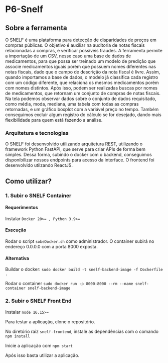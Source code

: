 # P6-Snelf

## Sobre a ferramenta

O SNELF é uma plataforma para detecção de disparidades de preços em compras públicas. O objetivo é auxiliar na auditoria de notas fiscais relacionadas a compras, e verificar possíveis fraudes. A ferramenta permite a importação de um CSV, nesse caso uma base de dados de medicamentos, para que possa ser treinado um modelo de predição que associe medicamentos iguais porém que possuem nomes diferentes nas notas fiscais, dado que o campo de descrição da nota fiscal é livre.
Assim, quando importamos a base de dados, o modelo já classifica cada registro com um código diferente, que relaciona os mesmos medicamentos porém com nomes distintos. Após isso, podem ser realizadas buscas por nomes de medicamentos, que retornam um conjunto de compras de notas fiscais. Na tela podemos observar dados sobre o conjunto de dados requisitado, como média, moda, mediana, uma tabela com todas as compras retornadas, e um gráfico boxplot com a variável preço no tempo. Também conseguimos excluir algum registro do cálculo se for desejado, dando mais flexibilidade para quem está fazendo a análise.

### Arquitetura e tecnologias
O SNELF foi desenvolvido utilizando arquitetura REST, utilizando o framework Python FastAPI, que serve para criar APIs de forma bem simples. Dessa forma, subindo o docker com o backend, conseguimos disponibilizar nossos endpoints para acesso da interface. O frontend foi desenvolvido utilzando ReactJS.

## Como utilizar?

### 1. Subir o SNELF Container

#### Requerimentos
Instalar `Docker 20>= , Python 3.9>=`

#### Execução
Rodar o script `sobeDocker.sh` como administrador.
O container subirá no endereço 0.0.0.0 com a porta 8000 exposta.

#### Alternativa
Buildar o docker:
`sudo docker build -t snelf-backend-image -f Dockerfile .`

Rodar o container
`sudo docker run -p 8000:8000 --rm --name snelf-container snelf-backend-image`


### 2. Subir o SNELF Front End
Instalar `node 16.15>=`

Para testar a aplicação, clone o repositório.

No diretório raiz `snelf-frontend`, instale as dependências com o comando `npm install`

Inicie a aplicação com `npm start`

Após isso basta utilizar a aplicação.
